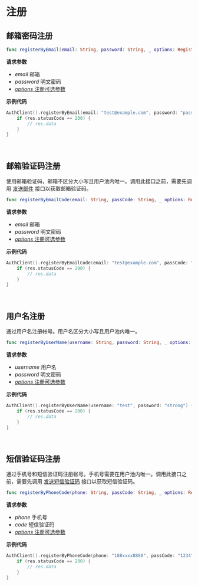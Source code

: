 # 注册

<LastUpdated/>

## 邮箱密码注册

```swift
func registerByEmail(email: String, password: String, _ options: RegisterOptions? = nil, completion: @escaping(Response) -> Void)
```

**请求参数**

* *email* 邮箱
* *password* 明文密码
* [*options* 注册可选参数](../options.md#RegisterOptions)


**示例代码**

```swift
AuthClient().registerByEmail(email: "test@example.com", password: "password") { code, message, userInfo in
    if (res.statusCode == 200) {
        // res.data
    }
}
```

<br>

## 邮箱验证码注册

使用邮箱验证码，邮箱不区分大小写且用户池内唯一。调用此接口之前，需要先调用 [发送邮件](./message.md) 接口以获取邮箱验证码。

```swift
func registerByEmailCode(email: String, passCode: String, _ options: RegisterOptions? = nil, completion: @escaping(Response) -> Void)
```

**请求参数**

* *email* 邮箱
* *password* 明文密码
* [*options* 注册可选参数](../options.md#RegisterOptions)

**示例代码**

```swift
AuthClient().registerByEmailCode(email: "test@example.com", passCode: "1234") { code, message, userInfo in
    if (res.statusCode == 200) {
        // res.data
    }
}
```

<br>

## 用户名注册

通过用户名注册帐号。用户名区分大小写且用户池内唯一。

```swift
func registerByUserName(username: String, password: String, _ options: RegisterOptions? = nil, completion: @escaping(Response) -> Void)
```

**请求参数**

* *username* 用户名
* *password* 明文密码
* [*options* 注册可选参数](../options.md#RegisterOptions)

**示例代码**

```swift
AuthClient().registerByUserName(username: "test", password: "strong") { code, message, userInfo in
    if (res.statusCode == 200) {
        // res.data
    }
}
```

<br>

## 短信验证码注册

通过手机号和短信验证码注册帐号。手机号需要在用户池内唯一。调用此接口之前，需要先调用 [发送短信验证码](./message.md) 接口以获取短信验证码。

```swift
func registerByPhoneCode(phone: String, passCode: String, _ options: RegisterOptions? = nil, completion: @escaping(Response) -> Void)
```

**请求参数**

* *phone* 手机号
* *code* 短信验证码
* [*options* 注册可选参数](../options.md#RegisterOptions)

**示例代码**

```swift
AuthClient().registerByPhoneCode(phone: "188xxxx8888", passCode: "1234") { code, message, userInfo in
    if (res.statusCode == 200) {
        // res.data
    }
}
```
<br>

